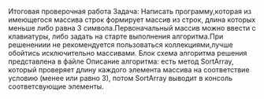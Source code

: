 Итоговая проверочная работа
Задача:
Написать программу,которая из имеющегося массива строк формирует массив из строк,
длина которых меньше либо равна 3 символа.Первоначальный массив можно ввести с клавиатуры,
либо задать на старте выполнения алгоритма.При решенениии не рекомендуется пользоваться коллекциями,лучше обойтись исключительно массивами.
Блок схема алгоритма решения представлена в файле 
Описание алгоритма:
есть метод SortArray, который проверяет длину каждого элемента массива на соответствие условию (менее или равно 3),  потом SortArray  выводит в консоль соответсвующие элементы.